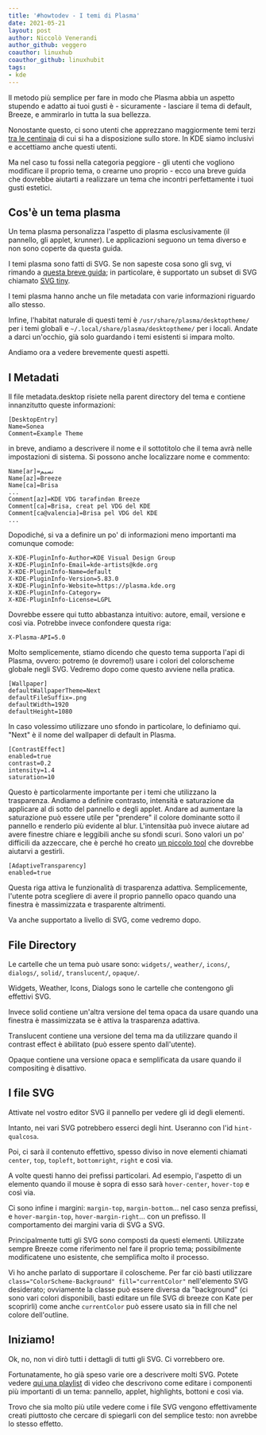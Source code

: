 ```yaml
---
title: '#howtodev - I temi di Plasma' 
date: 2021-05-21 
layout: post 
author: Niccolò Venerandi
author_github: veggero 
coauthor: linuxhub
coauthor_github: linuxhubit
tags: 
- kde 
---
```


Il metodo più semplice per fare in modo che Plasma abbia un aspetto stupendo e adatto ai tuoi gusti è - sicuramente - lasciare il tema di default, Breeze, e ammirarlo in tutta la sua bellezza.

Nonostante questo, ci sono utenti che apprezzano maggiormente temi terzi [tra le centinaia](https://store.kde.org/browse/cat/104/ord/rating/) di cui si ha a disposizione sullo store. In KDE siamo inclusivi e accettiamo anche questi utenti.

Ma nel caso tu fossi nella categoria peggiore - gli utenti che vogliono modificare il proprio tema, o crearne uno proprio - ecco una breve guida che dovrebbe aiutarti a realizzare un tema che incontri perfettamente i tuoi gusti estetici.

## Cos'è un tema plasma
Un tema plasma personalizza l'aspetto di plasma esclusivamente (il pannello, gli applet, krunner). Le applicazioni seguono un tema diverso e non sono coperte da questa guida. 

I temi plasma sono fatti di SVG. Se non sapeste cosa sono gli svg, vi rimando a [questa breve guida](https://www.w3.org/TR/SVG2/); in particolare, è supportato un subset di SVG chiamato [SVG tiny](https://www.w3.org/TR/SVGTiny12/intro.html).

I temi plasma hanno anche un file metadata con varie informazioni riguardo allo stesso.

Infine, l'habitat naturale di questi temi è `/usr/share/plasma/desktoptheme/` per i temi globali e `~/.local/share/plasma/desktoptheme/` per i locali. Andate a darci un'occhio, già solo guardando i temi esistenti si impara molto.

Andiamo ora a vedere brevemente questi aspetti.

## I Metadati 
Il file metadata.desktop risiete nella parent directory del tema e contiene innanzitutto queste informazioni:

```
[DesktopEntry]
Name=Sonea
Comment=Example Theme
```

in breve, andiamo a descrivere il nome e il sottotitolo che il tema avrà nelle impostazioni di sistema. Si possono anche localizzare nome e commento:

```
Name[ar]=نسيم
Name[az]=Breeze
Name[ca]=Brisa
...
Comment[az]=KDE VDG tərəfindən Breeze
Comment[ca]=Brisa, creat pel VDG del KDE
Comment[ca@valencia]=Brisa pel VDG del KDE
...
```
 
 Dopodiché, si va a definire un po' di informazioni meno importanti ma comunque comode:
 
```
X-KDE-PluginInfo-Author=KDE Visual Design Group
X-KDE-PluginInfo-Email=kde-artists@kde.org
X-KDE-PluginInfo-Name=default
X-KDE-PluginInfo-Version=5.83.0
X-KDE-PluginInfo-Website=https://plasma.kde.org
X-KDE-PluginInfo-Category=
X-KDE-PluginInfo-License=LGPL
```
 
Dovrebbe essere qui tutto abbastanza intuitivo: autore, email, versione e così via. Potrebbe invece confondere questa riga:

```
X-Plasma-API=5.0
```

Molto semplicemente, stiamo dicendo che questo tema supporta l'api di Plasma, ovvero: potremo (e dovremo!) usare i colori del colorscheme globale negli SVG. Vedremo dopo come questo avviene nella pratica.

```
[Wallpaper]
defaultWallpaperTheme=Next
defaultFileSuffix=.png
defaultWidth=1920
defaultHeight=1080
```

In caso volessimo utilizzare uno sfondo in particolare, lo definiamo qui. "Next" è il nome del wallpaper di default in Plasma.

```
[ContrastEffect]
enabled=true
contrast=0.2
intensity=1.4
saturation=10
```

Questo è particolarmente importante per i temi che utilizzano la trasparenza. Andiamo a definire contrasto, intensità e saturazione da applicare al di sotto del pannello e degli applet. Andare ad aumentare la saturazione può essere utile per "prendere" il colore dominante sotto il pannello e renderlo più evidente al blur. L'intensitàa può invece aiutare ad avere finestre chiare e leggibili anche su sfondi scuri. Sono valori un po' difficili da azzeccare, che è perché ho creato [un piccolo tool](https://niccolo.venerandi.com/backstage/files/ownopacity/main.html) che dovrebbe aiutarvi a gestirli.

```
[AdaptiveTransparency]
enabled=true
```

Questa riga attiva le funzionalità di trasparenza adattiva. Semplicemente, l'utente potra scegliere di avere il proprio pannello opaco quando una finestra è massimizzata e trasparente altrimenti.

Va anche supportato a livello di SVG, come vedremo dopo.



## File Directory
Le cartelle che un tema può usare sono: `widgets/`, `weather/`, `icons/`, `dialogs/`, `solid/`, `translucent/`, `opaque/`.

Widgets, Weather, Icons, Dialogs sono le cartelle che contengono gli effettivi SVG.

Invece solid contiene un'altra versione del tema opaca da usare quando una finestra è massimizzata se è attiva la trasparenza adattiva.

Translucent contiene una versione del tema ma da utilizzare quando il contrast effect è abilitato (può essere spento dall'utente).

Opaque contiene una versione opaca e semplificata da usare quando il compositing è disattivo.

## I file SVG
Attivate nel vostro editor SVG il pannello per vedere gli id degli elementi.

Intanto, nei vari SVG potrebbero esserci degli hint. Useranno con l'id `hint-qualcosa`. 

Poi, ci sarà il contenuto effettivo, spesso diviso in nove elementi chiamati `center`, `top`, `topleft`, `bottomright`, `right` e così via.

A volte questi hanno dei prefissi particolari. Ad esempio, l'aspetto di un elemento quando il mouse è sopra di esso sarà `hover-center`, `hover-top` e così via.

Ci sono infine i margini: `margin-top`, `margin-bottom`... nel caso senza prefissi, e `hover-margin-top`, `hover-margin-right`... con un prefisso. Il comportamento dei margini varia di SVG a SVG.

Principalmente tutti gli SVG sono composti da questi elementi. Utilizzate sempre Breeze come riferimento nel fare il proprio tema; possibilmente modificatene uno esistente, che semplifica molto il processo.

Vi ho anche parlato di supportare il coloscheme. Per far ciò basti utilizzare `class="ColorScheme-Background" fill="currentColor"` nell'elemento SVG desiderato; ovviamente la classe può essere diversa da "background" (ci sono vari colori disponibili, basti editare un file SVG di breeze con Kate per scoprirli) come anche `currentColor` può essere usato sia in fill che nel colore dell'outline.

## Iniziamo!
Ok, no, non vi dirò tutti i dettagli di tutti gli SVG. Ci vorrebbero ore.

Fortunatamente, ho già speso varie ore a descrivere molti SVG. Potete vedere [qui una playlist](https://www.youtube.com/watch?v=XrNWYt_vciA&list=PLX3_anRd8Mp7ibLDlSEJHNzSBaTslFp-x) di video che descrivono come editare i componenti più importanti di un tema: pannello, applet, highlights, bottoni e così via.

Trovo che sia molto più utile vedere come i file SVG vengono effettivamente creati piuttosto che cercare di spiegarli con del semplice testo: non avrebbe lo stesso effetto.



